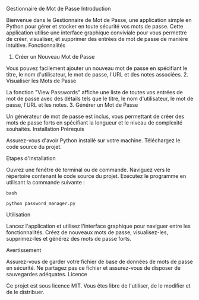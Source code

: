 Gestionnaire de Mot de Passe
Introduction

Bienvenue dans le Gestionnaire de Mot de Passe, une application simple en Python pour gérer et stocker en toute sécurité vos mots de passe. Cette application utilise une interface graphique conviviale pour vous permettre de créer, visualiser, et supprimer des entrées de mot de passe de manière intuitive.
Fonctionnalités
1. Créer un Nouveau Mot de Passe

Vous pouvez facilement ajouter un nouveau mot de passe en spécifiant le titre, le nom d'utilisateur, le mot de passe, l'URL et des notes associées.
2. Visualiser les Mots de Passe

La fonction "View Passwords" affiche une liste de toutes vos entrées de mot de passe avec des détails tels que le titre, le nom d'utilisateur, le mot de passe, l'URL et les notes.
3. Générer un Mot de Passe

Un générateur de mot de passe est inclus, vous permettant de créer des mots de passe forts en spécifiant la longueur et le niveau de complexité souhaités.
Installation
Prérequis

Assurez-vous d'avoir Python installé sur votre machine.
Téléchargez le code source du projet.

Étapes d'Installation

Ouvrez une fenêtre de terminal ou de commande.
Naviguez vers le répertoire contenant le code source du projet.
Exécutez le programme en utilisant la commande suivante :

    bash

    python password_manager.py

Utilisation

Lancez l'application et utilisez l'interface graphique pour naviguer entre les fonctionnalités.
Créez de nouveaux mots de passe, visualisez-les, supprimez-les et générez des mots de passe forts.

Avertissement

Assurez-vous de garder votre fichier de base de données de mots de passe en sécurité. Ne partagez pas ce fichier et assurez-vous de disposer de sauvegardes adéquates.
Licence

Ce projet est sous licence MIT. Vous êtes libre de l'utiliser, de le modifier et de le distribuer.
